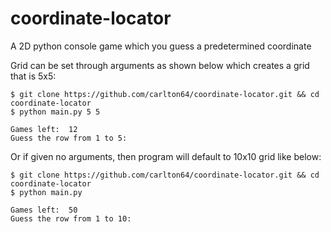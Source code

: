 # coordinate-locator
A 2D python console game which you guess a predetermined coordinate

Grid can be set through arguments as shown below which creates a grid that is 5x5:

```console
$ git clone https://github.com/carlton64/coordinate-locator.git && cd coordinate-locator
$ python main.py 5 5

Games left:  12
Guess the row from 1 to 5:
```
Or if given no arguments, then program will default to 10x10 grid like below:
```console
$ git clone https://github.com/carlton64/coordinate-locator.git && cd coordinate-locator
$ python main.py

Games left:  50
Guess the row from 1 to 10:
```
